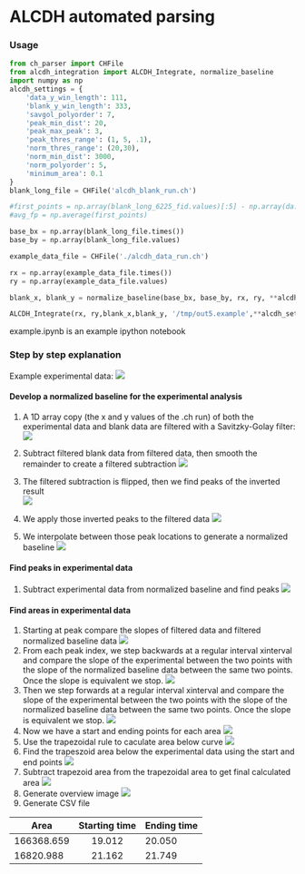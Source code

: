 # ALCDH automated parsing

### Usage


```python
from ch_parser import CHFile
from alcdh_integration import ALCDH_Integrate, normalize_baseline
import numpy as np
alcdh_settings = {
    'data_y_win_length': 111,
    'blank_y_win_length': 333,
    'savgol_polyorder': 7,
    'peak_min_dist': 20,
    'peak_max_peak': 3,
    'peak_thres_range': (1, 5, .1),
    'norm_thres_range': (20,30),
    'norm_min_dist': 3000, 
    'norm_polyorder': 5,
    'minimum_area': 0.1
}
blank_long_file = CHFile('alcdh_blank_run.ch')

#first_points = np.array(blank_long_6225_fid.values)[:5] - np.array(da.values)[:5]
#avg_fp = np.average(first_points)

base_bx = np.array(blank_long_file.times())
base_by = np.array(blank_long_file.values)

example_data_file = CHFile('./alcdh_data_run.ch')

rx = np.array(example_data_file.times())
ry = np.array(example_data_file.values)

blank_x, blank_y = normalize_baseline(base_bx, base_by, rx, ry, **alcdh_settings)

ALCDH_Integrate(rx, ry,blank_x,blank_y, '/tmp/out5.example',**alcdh_settings)

```

example.ipynb is an example ipython notebook


### Step by step explanation

Example experimental data:
![](./figures/fig1.png)

#### Develop a normalized baseline for the experimental analysis
1.  A 1D array copy (the x and y values of the .ch run) of both the experimental data and blank data are filtered with a Savitzky-Golay filter: 
![](./figures/fig2.png)

1.  Subtract filtered blank data from filtered data, then smooth the remainder to create a filtered subtraction
![](./figures/fig3.png)
1. The filtered subtraction is flipped, then we find peaks of the inverted result  
![](./figures/fig4.png)
1. We apply those inverted peaks to the filtered data
![](./figures/fig5.png)
1. We interpolate between those peak locations to generate a normalized baseline
![](./figures/fig7.png)

####  Find peaks in experimental data

1. Subtract experimental data from normalized baseline and find peaks
![](./figures/fig8.png)

####  Find areas in experimental data
1. Starting at peak compare the slopes of filtered data and filtered normalized baseline data
![](./figures/fig9.png)
1. From each peak index, we step backwards at a regular interval xinterval and compare the slope of the experimental between the two points with the slope of the normalized baseline data between the same two points. Once the slope is equivalent we stop.
![](./figures/fig10.png)
1. Then we step forwards at a regular interval xinterval and compare the slope of the experimental between the two points with the slope of the normalized baseline data between the same two points. Once the slope is equivalent we stop.
![](./figures/fig11.png)
1. Now we have a start and ending points for each area
![](./figures/fig12.png)
1. Use the trapezoidal rule to caculate area below curve
![](./figures/fig13.png)
1. Find the trapeszoid area below the experimental data using the start and end points
![](./figures/fig14.png)
1. Subtract trapezoid area from the trapezoidal area to get final calculated area
![](./figures/fig15.png)
1. Generate overview image
![](./figures/fig16.png)
1. Generate CSV file

| Area        | Starting time           | Ending time  |
| ------------- |:-------------:| -----|
| 166368.659  | 19.012 |20.050 |
| 16820.988      | 21.162      |  21.749|
